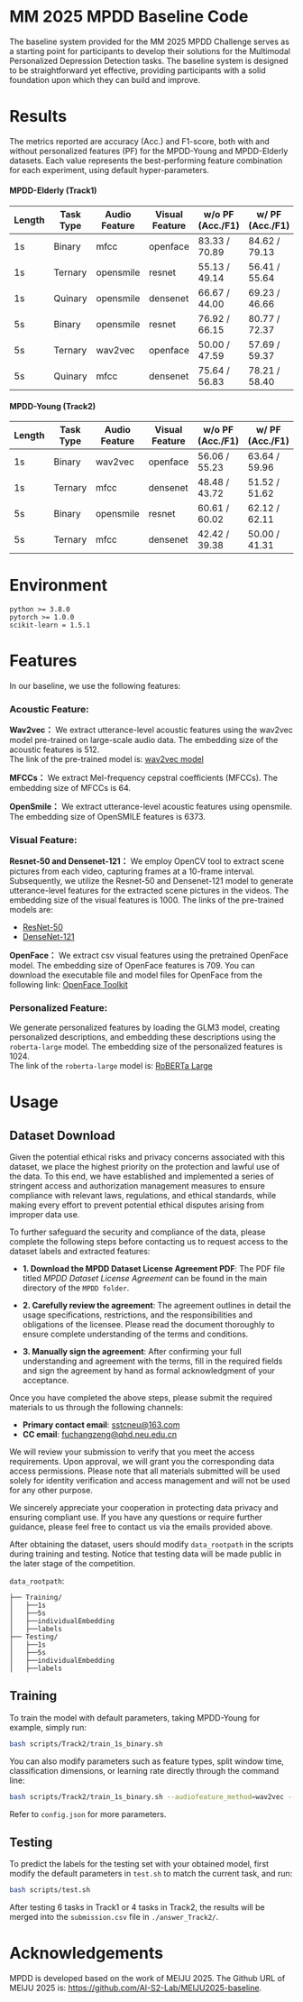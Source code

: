 # MM 2025 MPDD Baseline Code
The baseline system provided for the MM 2025 MPDD Challenge serves as a starting point for participants to develop their solutions for the Multimodal Personalized Depression Detection tasks. The baseline system is designed to be straightforward yet effective, providing participants with a solid foundation upon which they can build and improve.

# Results
The metrics reported are accuracy (Acc.) and F1-score, both with and without personalized features (PF) for the MPDD-Young and MPDD-Elderly datasets. Each value represents the best-performing feature combination for each experiment, using default hyper-parameters.

#### MPDD-Elderly (Track1)

| Length | Task Type | Audio Feature | Visual Feature | w/o PF (Acc./F1) | w/ PF (Acc./F1) |
|--------|-----------|---------------|----------------|-------------------|-----------------|
| 1s     | Binary    | mfcc          | openface       | 83.33 / 70.89     | 84.62 / 79.13   |
| 1s     | Ternary   | opensmile     | resnet         | 55.13 / 49.14     | 56.41 / 55.64   |
| 1s     | Quinary   | opensmile     | densenet       | 66.67 / 44.00     | 69.23 / 46.66   |
| 5s     | Binary    | opensmile     | resnet         | 76.92 / 66.15     | 80.77 / 72.37   |
| 5s     | Ternary   | wav2vec       | openface       | 50.00 / 47.59     | 57.69 / 59.37   |
| 5s     | Quinary   | mfcc          | densenet       | 75.64 / 56.83     | 78.21 / 58.40   |


#### MPDD-Young (Track2)

| Length | Task Type | Audio Feature | Visual Feature | w/o PF (Acc./F1) | w/ PF (Acc./F1) |
|--------|-----------|---------------|----------------|------------------|-----------------|
| 1s     | Binary    | wav2vec       | openface       | 56.06 / 55.23    | 63.64 / 59.96   |
| 1s     | Ternary   | mfcc          | densenet       | 48.48 / 43.72    | 51.52 / 51.62   |
| 5s     | Binary    | opensmile     | resnet         | 60.61 / 60.02    | 62.12 / 62.11   |
| 5s     | Ternary   | mfcc          | densenet       | 42.42 / 39.38    | 50.00 / 41.31   |

# Environment

    python >= 3.8.0
    pytorch >= 1.0.0
    scikit-learn = 1.5.1

# Features

In our baseline, we use the following features:

### Acoustic Feature:
**Wav2vec：** We extract utterance-level acoustic features using the wav2vec model pre-trained on large-scale audio data. The embedding size of the acoustic features is 512.  
The link of the pre-trained model is: [wav2vec model](https://github.com/facebookresearch/fairseq/tree/main/examples/wav2vec)

**MFCCs：** We extract Mel-frequency cepstral coefficients (MFCCs). The embedding size of MFCCs is 64.  

**OpenSmile：** We extract utterance-level acoustic features using opensmile. The embedding size of OpenSMILE features is 6373.  

### Visual Feature:
**Resnet-50 and Densenet-121：** We employ OpenCV tool to extract scene pictures from each video, capturing frames at a 10-frame interval. Subsequently, we utilize the Resnet-50 and Densenet-121 model to generate utterance-level features for the extracted scene pictures in the videos. The embedding size of the visual features is 1000.
The links of the pre-trained models are:  
- [ResNet-50](https://huggingface.co/microsoft/resnet-50)  
- [DenseNet-121](https://huggingface.co/pytorch/vision/v0.10.0/densenet121)  

**OpenFace：** We extract csv visual features using the pretrained OpenFace model. The embedding size of OpenFace features is 709. You can download the executable file and model files for OpenFace from the following link: [OpenFace Toolkit](https://github.com/TadasBaltrusaitis/OpenFace)

### Personalized Feature:
We generate personalized features by loading the GLM3 model, creating personalized descriptions, and embedding these descriptions using the `roberta-large` model. The embedding size of the personalized features is 1024.  
The link of the `roberta-large` model is: [RoBERTa Large](https://huggingface.co/roberta-large)

# Usage
## Dataset Download
Given the potential ethical risks and privacy concerns associated with this dataset, we place the highest priority on the protection and lawful use of the data. To this end, we have established and implemented a series of stringent access and authorization management measures to ensure compliance with relevant laws, regulations, and ethical standards, while making every effort to prevent potential ethical disputes arising from improper data use.  

To further safeguard the security and compliance of the data, please complete the following steps before contacting us to request access to the dataset labels and extracted features:  

- **1. Download the MPDD Dataset License Agreement PDF**: The PDF file titled *MPDD Dataset License Agreement* can be found in the main directory of the `MPDD folder`.

- **2. Carefully review the agreement**: The agreement outlines in detail the usage specifications, restrictions, and the responsibilities and obligations of the licensee. Please read the document thoroughly to ensure complete understanding of the terms and conditions.  

- **3. Manually sign the agreement**: After confirming your full understanding and agreement with the terms, fill in the required fields and sign the agreement by hand as formal acknowledgment of your acceptance.  

Once you have completed the above steps, please submit the required materials to us through the following channels:  

- **Primary contact email**: sstcneu@163.com  
- **CC email**: fuchangzeng@qhd.neu.edu.cn  

We will review your submission to verify that you meet the access requirements. Upon approval, we will grant you the corresponding data access permissions. Please note that all materials submitted will be used solely for identity verification and access management and will not be used for any other purpose.  

We sincerely appreciate your cooperation in protecting data privacy and ensuring compliant use. If you have any questions or require further guidance, please feel free to contact us via the emails provided above.

After obtaining the dataset, users should modify `data_rootpath` in the scripts during training and testing. Notice that testing data will be made public in the later stage of the competition.

`data_rootpath`:

    ├── Training/
    │   ├──1s
    │   ├──5s
    │   ├──individualEmbedding
    │   ├──labels
    ├── Testing/
    │   ├──1s
    │   ├──5s
    │   ├──individualEmbedding
    │   ├──labels


## Training
To train the model with default parameters, taking MPDD-Young for example, simply run:  
```bash
bash scripts/Track2/train_1s_binary.sh
```

You can also modify parameters such as feature types, split window time, classification dimensions, or learning rate directly through the command line:  
```bash
bash scripts/Track2/train_1s_binary.sh --audiofeature_method=wav2vec --videofeature_method=resnet --splitwindow_time=5s --labelcount=5 --batch_size=32 --lr=0.001 --num_epochs=500
```
Refer to `config.json` for more parameters.

## Testing
To predict the labels for the testing set with your obtained model, first modify the default parameters in `test.sh` to match the current task, and run:  
```bash
bash scripts/test.sh
```
After testing 6 tasks in Track1 or 4 tasks in Track2, the results will be merged into the `submission.csv` file in `./answer_Track2/`.

# Acknowledgements
MPDD is developed based on the work of MEIJU 2025. The Github URL of MEIJU 2025 is: https://github.com/AI-S2-Lab/MEIJU2025-baseline.
